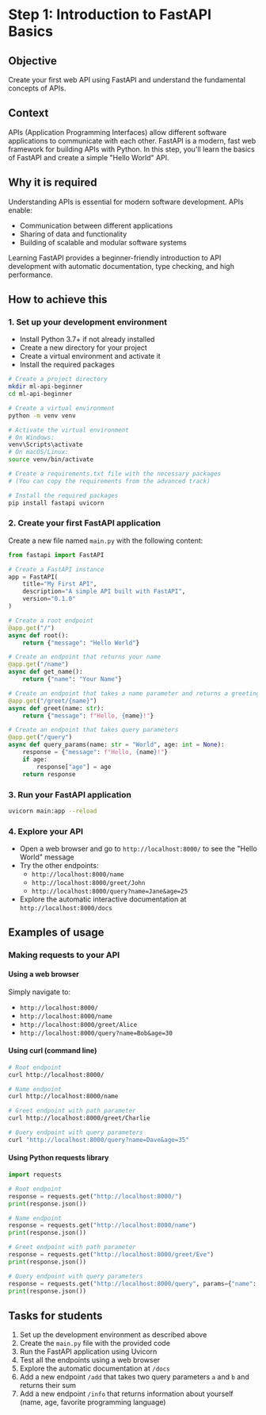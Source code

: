 # Step 1: Introduction to FastAPI Basics

## Objective

Create your first web API using FastAPI and understand the fundamental concepts of APIs.

## Context

APIs (Application Programming Interfaces) allow different software applications to communicate with each other. FastAPI is a modern, fast web framework for building APIs with Python. In this step, you'll learn the basics of FastAPI and create a simple "Hello World" API.

## Why it is required

Understanding APIs is essential for modern software development. APIs enable:

- Communication between different applications
- Sharing of data and functionality
- Building of scalable and modular software systems

Learning FastAPI provides a beginner-friendly introduction to API development with automatic documentation, type checking, and high performance.

## How to achieve this

### 1. Set up your development environment

- Install Python 3.7+ if not already installed
- Create a new directory for your project
- Create a virtual environment and activate it
- Install the required packages

```bash
# Create a project directory
mkdir ml-api-beginner
cd ml-api-beginner

# Create a virtual environment
python -m venv venv

# Activate the virtual environment
# On Windows:
venv\Scripts\activate
# On macOS/Linux:
source venv/bin/activate

# Create a requirements.txt file with the necessary packages
# (You can copy the requirements from the advanced track)

# Install the required packages
pip install fastapi uvicorn
```

### 2. Create your first FastAPI application

Create a new file named `main.py` with the following content:

```python
from fastapi import FastAPI

# Create a FastAPI instance
app = FastAPI(
    title="My First API",
    description="A simple API built with FastAPI",
    version="0.1.0"
)

# Create a root endpoint
@app.get("/")
async def root():
    return {"message": "Hello World"}

# Create an endpoint that returns your name
@app.get("/name")
async def get_name():
    return {"name": "Your Name"}

# Create an endpoint that takes a name parameter and returns a greeting
@app.get("/greet/{name}")
async def greet(name: str):
    return {"message": f"Hello, {name}!"}

# Create an endpoint that takes query parameters
@app.get("/query")
async def query_params(name: str = "World", age: int = None):
    response = {"message": f"Hello, {name}!"}
    if age:
        response["age"] = age
    return response
```

### 3. Run your FastAPI application

```bash
uvicorn main:app --reload
```

### 4. Explore your API

- Open a web browser and go to `http://localhost:8000/` to see the "Hello World" message
- Try the other endpoints:
  - `http://localhost:8000/name`
  - `http://localhost:8000/greet/John`
  - `http://localhost:8000/query?name=Jane&age=25`
- Explore the automatic interactive documentation at `http://localhost:8000/docs`

## Examples of usage

### Making requests to your API

#### Using a web browser

Simply navigate to:

- `http://localhost:8000/`
- `http://localhost:8000/name`
- `http://localhost:8000/greet/Alice`
- `http://localhost:8000/query?name=Bob&age=30`

#### Using curl (command line)

```bash
# Root endpoint
curl http://localhost:8000/

# Name endpoint
curl http://localhost:8000/name

# Greet endpoint with path parameter
curl http://localhost:8000/greet/Charlie

# Query endpoint with query parameters
curl "http://localhost:8000/query?name=Dave&age=35"
```

#### Using Python requests library

```python
import requests

# Root endpoint
response = requests.get("http://localhost:8000/")
print(response.json())

# Name endpoint
response = requests.get("http://localhost:8000/name")
print(response.json())

# Greet endpoint with path parameter
response = requests.get("http://localhost:8000/greet/Eve")
print(response.json())

# Query endpoint with query parameters
response = requests.get("http://localhost:8000/query", params={"name": "Frank", "age": 40})
print(response.json())
```

## Tasks for students

1. Set up the development environment as described above
2. Create the `main.py` file with the provided code
3. Run the FastAPI application using Uvicorn
4. Test all the endpoints using a web browser
5. Explore the automatic documentation at `/docs`
6. Add a new endpoint `/add` that takes two query parameters `a` and `b` and returns their sum
7. Add a new endpoint `/info` that returns information about yourself (name, age, favorite programming language)